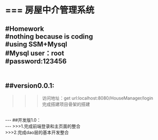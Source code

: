 ===
房屋中介管理系统
===
#Homework</br>
#nothing because is coding </br>
#using SSM+Mysql</br>
#Mysql user：root</br>
#password:123456</br>
</br>
---
##version0.0.1:</br>
---
>>>访问地址：get url:localhost:8080/HouseManager/login</br>
>>>完成搭建项目骨架的搭建</br>
</br>
---
##开发版1.0：</br>
---
>>>1.完成前端登录和主页面的整合</br>
>>>2.完成dao层的基本开发整合</br>
